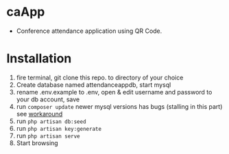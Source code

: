# caApp
- Conference attendance application using QR Code.

# Installation
  1. fire terminal, git clone this repo. to directory of your choice
  2. Create database named attendanceappdb, start mysql
  3. rename .env.example to .env, open & edit username and password to your db account, save
  3. run `composer update` newer mysql versions has bugs (stalling in this part) see [workaround](https://github.com/laradock/laradock/issues/1392)
  4. run `php artisan db:seed`
  5. run `php artisan key:generate`
  6. run `php artisan serve`
  7. Start browsing
